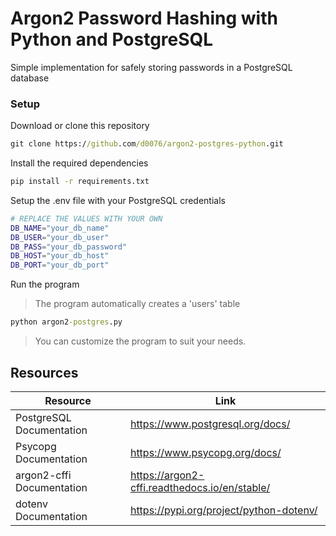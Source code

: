 # Argon2 Password Hashing with Python and PostgreSQL

Simple implementation for safely storing passwords in a PostgreSQL database

### Setup

Download or clone this repository

```cmd
git clone https://github.com/d0076/argon2-postgres-python.git
```

Install the required dependencies

```cmd
pip install -r requirements.txt
```

Setup the .env file with your PostgreSQL credentials

```sh
# REPLACE THE VALUES WITH YOUR OWN
DB_NAME="your_db_name"
DB_USER="your_db_user"
DB_PASS="your_db_password"
DB_HOST="your_db_host"
DB_PORT="your_db_port"
```

Run the program

> The program automatically creates a 'users' table

```cmd
python argon2-postgres.py
```

> You can customize the program to suit your needs.

## Resources

| Resource                  | Link                                          |
| ------------------------- | --------------------------------------------- |
| PostgreSQL Documentation  | https://www.postgresql.org/docs/              |
| Psycopg Documentation     | https://www.psycopg.org/docs/                 |
| argon2-cffi Documentation | https://argon2-cffi.readthedocs.io/en/stable/ |
| dotenv Documentation      | https://pypi.org/project/python-dotenv/       |
